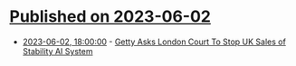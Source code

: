# [Published on 2023-06-02](index.md)

* [2023-06-02, 18:00:00](https://yro.slashdot.org/story/23/06/02/1738205/getty-asks-london-court-to-stop-uk-sales-of-stability-ai-system?utm_source=rss1.0mainlinkanon&utm_medium=feed) - [Getty Asks London Court To Stop UK Sales of Stability AI System](https://yro.slashdot.org/story/23/06/02/1738205/getty-asks-london-court-to-stop-uk-sales-of-stability-ai-system?utm_source=rss1.0mainlinkanon&utm_medium=feed)
